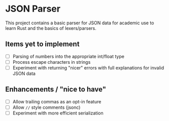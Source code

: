 # JSON Parser

This project contains a basic parser for JSON data for academic use to learn Rust and the basics of lexers/parsers.

## Items yet to implement

- [ ] Parsing of numbers into the appropriate int/float type
- [ ] Process escape characters in strings
- [ ] Experiment with returning "nicer" errors with full explanations for invalid JSON data

## Enhancements / "nice to have"

- [ ] Allow trailing commas as an opt-in feature
- [ ] Allow `//` style comments (jsonc)
- [ ] Experiment with more efficient serialization
